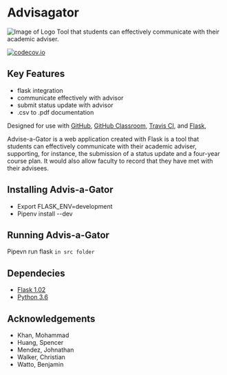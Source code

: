 # Advisagator
![Image of Logo](https://github.com/GatorEducator/advisagator/tree/master/.github/advisagator.png)
Tool that students can effectively communicate with their academic adviser.

[![codecov.io](http://codecov.io/github/GatorEducator/advisagator/coverage.svg?branch=master)](http://codecov.io/github/GatorEducator/advisagator?branch=master)

## Key Features

* flask integration
* communicate effectively with advisor
* submit status update with advisor
* .csv to .pdf documentation

Designed for use with [GitHub](https://github.com/), [GitHub
Classroom](https://classroom.github.com/), [Travis CI](https://travis-ci.com/),
and [Flask](http://flask.pocoo.org/),

Advise-a-Gator is a web application created with Flask is a tool that students can effectively communicate with their academic adviser, supporting, for instance, the submission of a status update and a four-year course plan. It would also allow faculty to record that they have met with their advisees.


## Installing Advis-a-Gator
- Export FLASK_ENV=development
- Pipenv install --dev

## Running Advis-a-Gator
Pipevn run flask
`in src folder`

## Dependecies
- [Flask 1.02](http://flask.pocoo.org)
- [Python 3.6](https://www.python.org/downloads/release/python-360)

## Acknowledgements
- Khan, Mohammad
- Huang, Spencer
- Mendez, Johnathan
- Walker, Christian
- Watto, Benjamin
